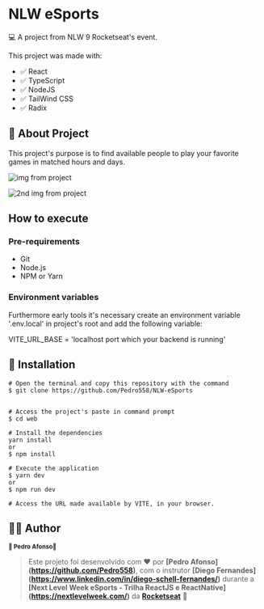 # NLW eSports

💻 A project from NLW 9 Rocketseat's event.

This project was made with:

- ✅ React
- ✅ TypeScript
- ✅ NodeJS
- ✅ TailWind CSS
- ✅ Radix

## 📖 About Project

This project's purpose is to find available people to play your favorite games in matched hours and days.

![img from project](https://i.imgur.com/G3zNhcv.png)

![2nd img from project](https://i.imgur.com/Wfu2eIX.png)

## How to execute

### Pre-requirements

- Git
- Node.js
- NPM or Yarn

### Environment variables

Furthermore early tools it's necessary create an environment variable '.env.local' in project's root and add the following variable:

VITE_URL_BASE = 'localhost port which your backend is running'

## 🔧 Installation
```
# Open the terminal and copy this repository with the command
$ git clone https://github.com/Pedro558/NLW-eSports


# Access the project's paste in command prompt
$ cd web

# Install the dependencies
yarn install
or
$ npm install

# Execute the application
$ yarn dev
or
$ npm run dev

# Access the URL made available by VITE, in your browser.
```
## 🦸‍♂️ Author

<p>
 <sub><strong>🌟 Pedro Afonso🌟</strong></sub>
</p>

>Este projeto foi desenvolvido com ❤️ por **[Pedro Afonso]
(https://github.com/Pedro558)**, com o instrutor **[Diego Fernandes]
(https://www.linkedin.com/in/diego-schell-fernandes/)** durante a **[Next Level Week eSports - Trilha ReactJS e ReactNative]
(https://nextlevelweek.com/)** da **[Rocketseat](https://rocketseat.com.br)** 💜<br> 

